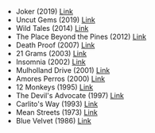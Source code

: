 - Joker (2019) [Link](https://www.imdb.com/title/tt7286456/)
- Uncut Gems (2019) [Link](https://www.imdb.com/title/tt5727208/)
- Wild Tales (2014) [Link](https://www.imdb.com/title/tt3011894/)
- The Place Beyond the Pines (2012) [Link](https://www.imdb.com/title/tt1817273/)
- Death Proof (2007) [Link](https://www.imdb.com/title/tt1028528/)
- 21 Grams (2003) [Link](https://www.imdb.com/title/tt0315733/)
- Insomnia (2002) [Link](https://www.imdb.com/title/tt0278504/)
- Mulholland Drive (2001) [Link](https://www.imdb.com/title/tt0166924/)
- Amores Perros (2000) [Link](https://www.imdb.com/title/tt0245712/)
- 12 Monkeys (1995) [Link](https://www.imdb.com/title/tt0114746/)
- The Devil's Advocate (1997) [Link](https://www.imdb.com/title/tt0118971/)
- Carlito's Way (1993) [Link](https://www.imdb.com/title/tt0106519/)
- Mean Streets (1973) [Link](https://www.imdb.com/title/tt0070379/)
- Blue Velvet (1986) [Link](https://www.imdb.com/title/tt0090756/)
